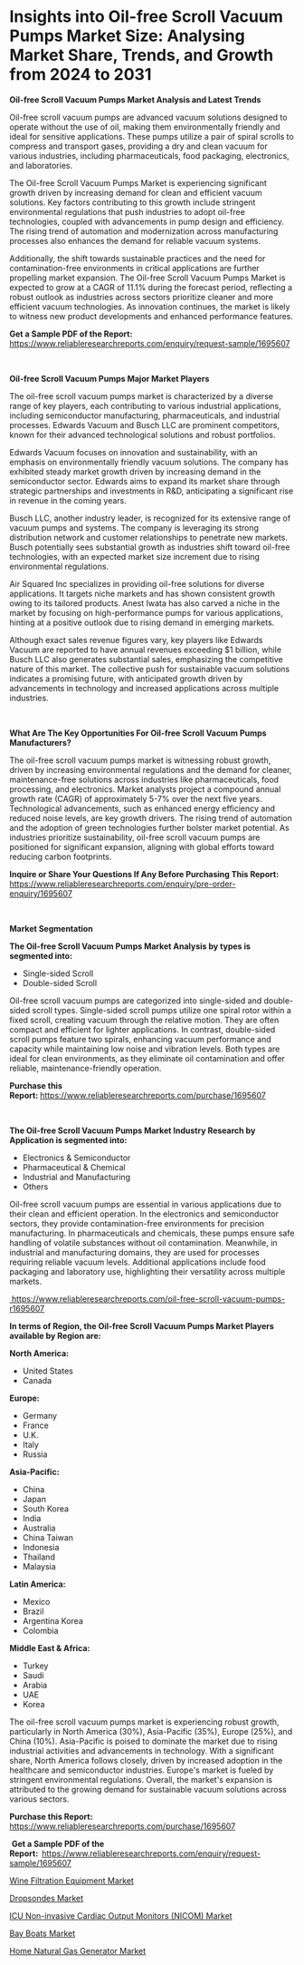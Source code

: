 <p><h1>Insights into Oil-free Scroll Vacuum Pumps Market Size: Analysing Market Share, Trends, and Growth from 2024 to 2031</h1></p><p><strong>Oil-free Scroll Vacuum Pumps Market Analysis and Latest Trends</strong></p>
<p><p>Oil-free scroll vacuum pumps are advanced vacuum solutions designed to operate without the use of oil, making them environmentally friendly and ideal for sensitive applications. These pumps utilize a pair of spiral scrolls to compress and transport gases, providing a dry and clean vacuum for various industries, including pharmaceuticals, food packaging, electronics, and laboratories.</p><p>The Oil-free Scroll Vacuum Pumps Market is experiencing significant growth driven by increasing demand for clean and efficient vacuum solutions. Key factors contributing to this growth include stringent environmental regulations that push industries to adopt oil-free technologies, coupled with advancements in pump design and efficiency. The rising trend of automation and modernization across manufacturing processes also enhances the demand for reliable vacuum systems.</p><p>Additionally, the shift towards sustainable practices and the need for contamination-free environments in critical applications are further propelling market expansion. The Oil-free Scroll Vacuum Pumps Market is expected to grow at a CAGR of 11.1% during the forecast period, reflecting a robust outlook as industries across sectors prioritize cleaner and more efficient vacuum technologies. As innovation continues, the market is likely to witness new product developments and enhanced performance features.</p></p>
<p><strong>Get a Sample PDF of the Report:&nbsp;</strong> <a href="https://www.reliableresearchreports.com/enquiry/request-sample/1695607?utm_campaign=83&utm_medium=2&utm_source=Github&utm_content=ia&utm_term=19102024&utm_id=oil-free-scroll-vacuum-pumps">https://www.reliableresearchreports.com/enquiry/request-sample/1695607</a></p>
<p>&nbsp;</p>
<p><strong>Oil-free Scroll Vacuum Pumps Major Market Players</strong></p>
<p><p>The oil-free scroll vacuum pumps market is characterized by a diverse range of key players, each contributing to various industrial applications, including semiconductor manufacturing, pharmaceuticals, and industrial processes. Edwards Vacuum and Busch LLC are prominent competitors, known for their advanced technological solutions and robust portfolios.</p><p>Edwards Vacuum focuses on innovation and sustainability, with an emphasis on environmentally friendly vacuum solutions. The company has exhibited steady market growth driven by increasing demand in the semiconductor sector. Edwards aims to expand its market share through strategic partnerships and investments in R&D, anticipating a significant rise in revenue in the coming years.</p><p>Busch LLC, another industry leader, is recognized for its extensive range of vacuum pumps and systems. The company is leveraging its strong distribution network and customer relationships to penetrate new markets. Busch potentially sees substantial growth as industries shift toward oil-free technologies, with an expected market size increment due to rising environmental regulations.</p><p>Air Squared Inc specializes in providing oil-free solutions for diverse applications. It targets niche markets and has shown consistent growth owing to its tailored products. Anest Iwata has also carved a niche in the market by focusing on high-performance pumps for various applications, hinting at a positive outlook due to rising demand in emerging markets.</p><p>Although exact sales revenue figures vary, key players like Edwards Vacuum are reported to have annual revenues exceeding $1 billion, while Busch LLC also generates substantial sales, emphasizing the competitive nature of this market. The collective push for sustainable vacuum solutions indicates a promising future, with anticipated growth driven by advancements in technology and increased applications across multiple industries.</p></p>
<p>&nbsp;</p>
<p><strong>What Are The Key Opportunities For Oil-free Scroll Vacuum Pumps Manufacturers?</strong></p>
<p><p>The oil-free scroll vacuum pumps market is witnessing robust growth, driven by increasing environmental regulations and the demand for cleaner, maintenance-free solutions across industries like pharmaceuticals, food processing, and electronics. Market analysts project a compound annual growth rate (CAGR) of approximately 5-7% over the next five years. Technological advancements, such as enhanced energy efficiency and reduced noise levels, are key growth drivers. The rising trend of automation and the adoption of green technologies further bolster market potential. As industries prioritize sustainability, oil-free scroll vacuum pumps are positioned for significant expansion, aligning with global efforts toward reducing carbon footprints.</p></p>
<p><strong>Inquire or Share Your Questions If Any Before Purchasing This Report:</strong> <a href="https://www.reliableresearchreports.com/enquiry/pre-order-enquiry/1695607?utm_campaign=83&utm_medium=2&utm_source=Github&utm_content=ia&utm_term=19102024&utm_id=oil-free-scroll-vacuum-pumps">https://www.reliableresearchreports.com/enquiry/pre-order-enquiry/1695607</a></p>
<p>&nbsp;</p>
<p><strong>Market Segmentation</strong></p>
<p><strong>The Oil-free Scroll Vacuum Pumps Market Analysis by types is segmented into:</strong></p>
<p><ul><li>Single-sided Scroll</li><li>Double-sided Scroll</li></ul></p>
<p><p>Oil-free scroll vacuum pumps are categorized into single-sided and double-sided scroll types. Single-sided scroll pumps utilize one spiral rotor within a fixed scroll, creating vacuum through the relative motion. They are often compact and efficient for lighter applications. In contrast, double-sided scroll pumps feature two spirals, enhancing vacuum performance and capacity while maintaining low noise and vibration levels. Both types are ideal for clean environments, as they eliminate oil contamination and offer reliable, maintenance-friendly operation.</p></p>
<p><strong>Purchase this Report:&nbsp;</strong><a href="https://www.reliableresearchreports.com/purchase/1695607?utm_campaign=83&utm_medium=2&utm_source=Github&utm_content=ia&utm_term=19102024&utm_id=oil-free-scroll-vacuum-pumps">https://www.reliableresearchreports.com/purchase/1695607</a></p>
<p>&nbsp;</p>
<p><strong>The Oil-free Scroll Vacuum Pumps Market Industry Research by Application is segmented into:</strong></p>
<p><ul><li>Electronics & Semiconductor</li><li>Pharmaceutical & Chemical</li><li>Industrial and Manufacturing</li><li>Others</li></ul></p>
<p><p>Oil-free scroll vacuum pumps are essential in various applications due to their clean and efficient operation. In the electronics and semiconductor sectors, they provide contamination-free environments for precision manufacturing. In pharmaceuticals and chemicals, these pumps ensure safe handling of volatile substances without oil contamination. Meanwhile, in industrial and manufacturing domains, they are used for processes requiring reliable vacuum levels. Additional applications include food packaging and laboratory use, highlighting their versatility across multiple markets.</p></p>
<p><a href="https://www.reliableresearchreports.com/oil-free-scroll-vacuum-pumps-r1695607?utm_campaign=83&utm_medium=2&utm_source=Github&utm_content=ia&utm_term=19102024&utm_id=oil-free-scroll-vacuum-pumps">&nbsp;https://www.reliableresearchreports.com/oil-free-scroll-vacuum-pumps-r1695607</a></p>
<p><strong>In terms of Region, the Oil-free Scroll Vacuum Pumps Market Players available by Region are:</strong></p>
<p>
    <p> <strong> North America: </strong>
        <ul>
            <li>United States</li>
            <li>Canada</li>
        </ul>
        </p> 
    <p> <strong> Europe: </strong>
        <ul>
            <li>Germany</li>
            <li>France</li>
            <li>U.K.</li>
            <li>Italy</li>
            <li>Russia</li>
        </ul>
        </p> 
    <p> <strong> Asia-Pacific: </strong>
        <ul>
            <li>China</li>
            <li>Japan</li>
            <li>South Korea</li>
            <li>India</li>
            <li>Australia</li>
            <li>China Taiwan</li>
            <li>Indonesia</li>
            <li>Thailand</li>
            <li>Malaysia</li>
        </ul>
        </p> 
    <p> <strong> Latin America: </strong>
        <ul>
            <li>Mexico</li>
            <li>Brazil</li>
            <li>Argentina Korea</li>
            <li>Colombia</li>
        </ul>
        </p> 
    <p> <strong> Middle East & Africa: </strong>
        <ul>
            <li>Turkey</li>
            <li>Saudi</li>
            <li>Arabia</li>
            <li>UAE</li>
            <li>Korea</li>
        </ul>
    </p>
    </p>
<p><p>The oil-free scroll vacuum pumps market is experiencing robust growth, particularly in North America (30%), Asia-Pacific (35%), Europe (25%), and China (10%). Asia-Pacific is poised to dominate the market due to rising industrial activities and advancements in technology. With a significant share, North America follows closely, driven by increased adoption in the healthcare and semiconductor industries. Europe's market is fueled by stringent environmental regulations. Overall, the market's expansion is attributed to the growing demand for sustainable vacuum solutions across various sectors.</p></p>
<p><strong>Purchase this Report: </strong><a href="https://www.reliableresearchreports.com/purchase/1695607?utm_campaign=83&utm_medium=2&utm_source=Github&utm_content=ia&utm_term=19102024&utm_id=oil-free-scroll-vacuum-pumps">https://www.reliableresearchreports.com/purchase/1695607</a></p>
<p>&nbsp;<strong>Get a Sample PDF of the Report:&nbsp;&nbsp;</strong><a href="https://www.reliableresearchreports.com/enquiry/request-sample/1695607?utm_campaign=83&utm_medium=2&utm_source=Github&utm_content=ia&utm_term=19102024&utm_id=oil-free-scroll-vacuum-pumps">https://www.reliableresearchreports.com/enquiry/request-sample/1695607</a></p>
<p><strong></strong></p>
<p><p><a href="https://issuu.com/reportprime-2/docs/wine-filtration-equipment-market-si_d79c1a0f817206?utm_campaign=83&utm_medium=2&utm_source=Github&utm_content=ia&utm_term=19102024&utm_id=oil-free-scroll-vacuum-pumps">Wine Filtration Equipment Market</a></p><p><a href="https://www.linkedin.com/pulse/market-forecasting-change-global-dropsondes-dynamics-future-trends-i1snc?utm_campaign=83&utm_medium=2&utm_source=Github&utm_content=ia&utm_term=19102024&utm_id=oil-free-scroll-vacuum-pumps">Dropsondes Market</a></p><p><a href="https://github.com/anaeilandos/Market-Research-Report-List-1/blob/main/icu-non-invasive-cardiac-output-monitors-nicom-market.md?utm_campaign=83&utm_medium=2&utm_source=Github&utm_content=ia&utm_term=19102024&utm_id=oil-free-scroll-vacuum-pumps">ICU Non-invasive Cardiac Output Monitors (NICOM) Market</a></p><p><a href="https://www.linkedin.com/pulse/bay-boats-market-investigation-industry-evolution-forecast-till-p1zbc?utm_campaign=83&utm_medium=2&utm_source=Github&utm_content=ia&utm_term=19102024&utm_id=oil-free-scroll-vacuum-pumps">Bay Boats Market</a></p><p><a href="https://issuu.com/reportprime-2/docs/home-natural-gas-generator-market-s_cb004df7f11edd?utm_campaign=83&utm_medium=2&utm_source=Github&utm_content=ia&utm_term=19102024&utm_id=oil-free-scroll-vacuum-pumps">Home Natural Gas Generator Market</a></p></p>